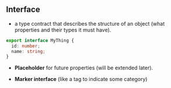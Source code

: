 
## Interface
* a type contract that describes the structure of an object (what properties and their types it must have).
```ts
export interface MyThing {
  id: number;
  name: string;
}
```

* **Placeholder** for future properties (will be extended later).

* **Marker interface** (like a tag to indicate some category)